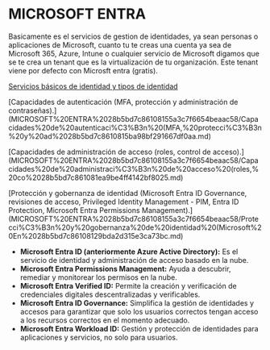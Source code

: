 # MICROSOFT ENTRA

Basicamente es el servicios de gestion de identidades, ya sean personas o aplicaciones de Microsoft, cuanto tu te creas una cuenta ya sea de Microsoft 365, Azure, Intune o cualquier servicio de Microsoft digamos que se te crea un tenant que es la virtualización de tu organización. Este tenant viene por defecto con Microsft entra (gratis). 

[Servicios básicos de identidad y tipos de identidad](MICROSOFT%20ENTRA%2028b5bd7c86108155a3c7f6654beaac58/Servicios%20b%C3%A1sicos%20de%20identidad%20y%20tipos%20de%20identida%2028b5bd7c861081e592ebe1c339de5593.md)

[Capacidades de autenticación (MFA, protección y administración de contraseñas).](MICROSOFT%20ENTRA%2028b5bd7c86108155a3c7f6654beaac58/Capacidades%20de%20autenticaci%C3%B3n%20(MFA,%20protecci%C3%B3n%20y%20ad%2028b5bd7c8610815ba98bf291667df0aa.md)

[Capacidades de administración de acceso (roles, control de acceso).](MICROSOFT%20ENTRA%2028b5bd7c86108155a3c7f6654beaac58/Capacidades%20de%20administraci%C3%B3n%20de%20acceso%20(roles,%20co%2028b5bd7c861081ea9be4ff4142bf8025.md)

[Protección y gobernanza de identidad (Microsoft Entra ID Governance, revisiones de acceso, Privileged Identity Management - PIM, Entra ID Protection, Microsoft Entra Permissions Management).](MICROSOFT%20ENTRA%2028b5bd7c86108155a3c7f6654beaac58/Protecci%C3%B3n%20y%20gobernanza%20de%20identidad%20(Microsoft%20En%2028b5bd7c86108129bda2d315e3ca73bc.md)

- **Microsoft Entra ID (anteriormente Azure Active Directory):** Es el servicio de identidad y administración de acceso basado en la nube.
- **Microsoft Entra Permissions Management:** Ayuda a descubrir, remediar y monitorear los permisos en la nube.
- **Microsoft Entra Verified ID:** Permite la creación y verificación de credenciales digitales descentralizadas y verificables.
- **Microsoft Entra ID Governance:** Simplifica la gestión de identidades y accesos para garantizar que solo los usuarios correctos tengan acceso a los recursos correctos en el momento adecuado.
- **Microsoft Entra Workload ID:** Gestión y protección de identidades para aplicaciones y servicios, no solo para usuarios.